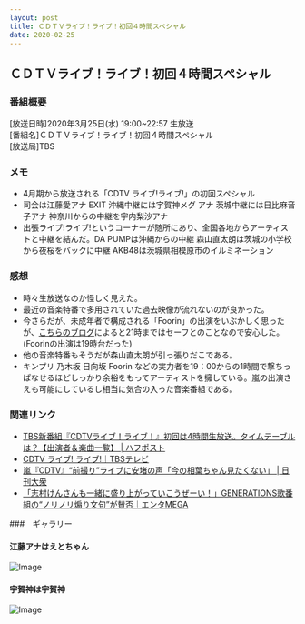 ```yaml
---
layout: post
title: ＣＤＴＶライブ！ライブ！初回４時間スペシャル
date: 2020-02-25
---
```


## ＣＤＴＶライブ！ライブ！初回４時間スペシャル

### 番組概要
[放送日時]2020年3月25日(水) 19:00~22:57 生放送<br>
[番組名]ＣＤＴＶライブ！ライブ！初回４時間スペシャル<br>
[放送局]TBS<br>

### メモ
- 4月期から放送される「CDTV ライブ!ライブ!」の初回スペシャル
- 司会は江藤愛アナ EXIT 沖縄中継には宇賀神メグ アナ 茨城中継には日比麻音子アナ 神奈川からの中継を宇内梨沙アナ
- 出張ライブ!ライブ!というコーナーが随所にあり、全国各地からアーティストと中継を結んだ。DA PUMPは沖縄からの中継 森山直太朗は茨城の小学校から夜桜をバックに中継 AKB48は茨城県相模原市のイルミネーション


### 感想
- 時々生放送なのか怪しく見えた。
- 最近の音楽特番で多用されていた過去映像が流れないのが良かった。
- 今さらだが、未成年者で構成される「Foorin」の出演をいぶかしく思ったが、[こちらのブログ](http://blueberryfield.hateblo.jp/entry/20120425/1335340671)によると21時まではセーフとのことなので安心した。(Foorinの出演は19時台だった)
- 他の音楽特番もそうだが森山直太朗が引っ張りだこである。
- キンプリ 乃木坂 日向坂 Foorin などの実力者を19：00からの1時間で撃ちっぱなせるほどしっかり余裕をもってアーティストを擁している。嵐の出演さえも可能にしているし相当に気合の入った音楽番組である。

### 関連リンク
- [TBS新番組『CDTVライブ！ライブ！』初回は4時間生放送。タイムテーブルは？【出演者＆楽曲一覧】 | ハフポスト](https://www.huffingtonpost.jp/entry/story_jp_5e818534c5b6256a7a2d49c4)
- [CDTV ライブ! ライブ!｜TBSテレビ](https://www.tbs.co.jp/cdtv_livelive/)
- [嵐『CDTV』“前撮り”ライブに安堵の声「今の相葉ちゃん見たくない」 | 日刊大衆](https://taishu.jp/articles/-/73733?page=1)
- [「志村けんさんも一緒に盛り上がっていこうぜーい！」GENERATIONS歌番組の“ノリノリ煽り文句”が賛否｜エンタMEGA](https://entamega.com/36021)

###　ギャラリー

#### 江藤アナはえとちゃん
<p><img class="img-fluid" src="https://i.imgur.com/rNQJXir.png" alt="Image"></p>


#### 宇賀神は宇賀神
<p><img class="img-fluid" src="https://i.imgur.com/EgBo8QT.png" alt="Image"></p>
